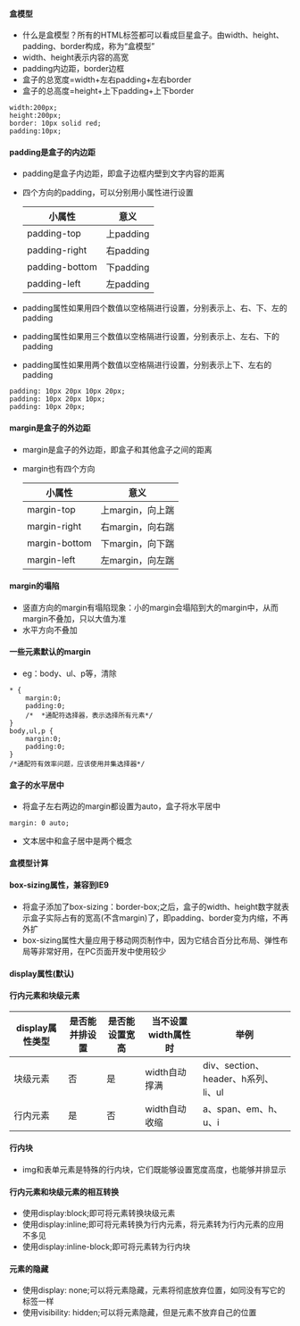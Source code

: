 #### 盒模型
+ 什么是盒模型？所有的HTML标签都可以看成巨星盒子。由width、height、padding、border构成，称为“盒模型”
+ width、height表示内容的高宽
+ padding内边距，border边框
+ 盒子的总宽度=width+左右padding+左右border
+ 盒子的总高度=height+上下padding+上下border
```
width:200px;
height:200px;
border: 10px solid red;
padding:10px;
```

#### padding是盒子的内边距
+ padding是盒子内边距，即盒子边框内壁到文字内容的距离
+ 四个方向的padding，可以分别用小属性进行设置

    小属性|意义
    --|--
    padding-top|上padding
    padding-right|右padding
    padding-bottom|下padding
    padding-left|左padding

+ padding属性如果用四个数值以空格隔进行设置，分别表示上、右、下、左的padding
+ padding属性如果用三个数值以空格隔进行设置，分别表示上、左右、下的padding
+ padding属性如果用两个数值以空格隔进行设置，分别表示上下、左右的padding
```
padding: 10px 20px 10px 20px;
padding: 10px 20px 10px;
padding: 10px 20px;
```

#### margin是盒子的外边距
+ margin是盒子的外边距，即盒子和其他盒子之间的距离
+ margin也有四个方向

    小属性|意义
    --|--
    margin-top|上margin，向上踹
    margin-right|右margin，向右踹
    margin-bottom|下margin，向下踹
    margin-left|左margin，向左踹

#### margin的塌陷
+ 竖直方向的margin有塌陷现象：小的margin会塌陷到大的margin中，从而margin不叠加，只以大值为准
+ 水平方向不叠加

#### 一些元素默认的margin
+ eg：body、ul、p等，清除
```
* {
    margin:0;
    padding:0;
    /*  *通配符选择器，表示选择所有元素*/
}
body,ul,p {
    margin:0;
    padding:0;
}
/*通配符有效率问题，应该使用并集选择器*/
```

#### 盒子的水平居中
+ 将盒子左右两边的margin都设置为auto，盒子将水平居中
```
margin: 0 auto;
```
+ 文本居中和盒子居中是两个概念


#### 盒模型计算
#### box-sizing属性，兼容到IE9
+ 将盒子添加了box-sizing：border-box;之后，盒子的width、height数字就表示盒子实际占有的宽高(不含margin)了，即padding、border变为内缩，不再外扩
+ box-sizing属性大量应用于移动网页制作中，因为它结合百分比布局、弹性布局等非常好用，在PC页面开发中使用较少

#### display属性(默认)
#### 行内元素和块级元素

display属性类型|是否能并排设置|是否能设置宽高|当不设置width属性时|举例
--|--|--|--|--
块级元素|否|是|width自动撑满|div、section、header、h系列、li、ul
行内元素|是|否|width自动收缩|a、span、em、h、u、i


#### 行内块
+ img和表单元素是特殊的行内块，它们既能够设置宽度高度，也能够并排显示


#### 行内元素和块级元素的相互转换
+ 使用display:block;即可将元素转换块级元素
+ 使用display:inline;即可将元素转换为行内元素，将元素转为行内元素的应用不多见
+ 使用display:inline-block;即可将元素转为行内块


#### 元素的隐藏
+ 使用display: none;可以将元素隐藏，元素将彻底放弃位置，如同没有写它的标签一样
+ 使用visibility: hidden;可以将元素隐藏，但是元素不放弃自己的位置